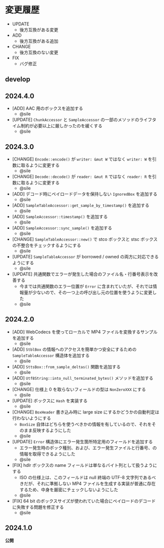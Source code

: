 # 変更履歴

- UPDATE
  - 後方互換がある変更
- ADD
  - 後方互換がある追加
- CHANGE
  - 後方互換のない変更
- FIX
  - バグ修正

## develop

## 2024.4.0

- [ADD] AAC 用のボックスを追加する
  - @sile
- [UPDATE] `ChunkAccessor` と `SampleAccessor` の一部のメソッドのライフタイム制約が必要以上に厳しかったのを緩くする
  - @sile

## 2024.3.0

- [CHANGE] `Encode::encode()` が `writer: &mut W` ではなく `writer: W` を引数に取るように変更する
   - @sile
- [CHANGE] `Decode::decode()` が `reader: &mut R` ではなく `reader: R` を引数に取るように変更する
   - @sile
- [ADD] デコード時にペイロードデータを保持しない `IgnoredBox` を追加する
   - @sile
- [ADD] `SampleTableAccessor::get_sample_by_timestamp()` を追加する
   - @sile
- [ADD] `SampleAccessor::timestamp()` を追加する
   - @sile
- [ADD] `SampleAccessor::sync_sample()` を追加する
  - @sile
- [CHANGE] `SampleTableAccessor::new()` で stco ボックスと stsc ボックスの不整合をチェックするようにする
  - @sile
- [UPDATE] `SampleTableAccessor` が borrowed / owned の両方に対応できるようにする
  - @sile
- [UPDATE] 共通関数でエラーが発生した場合のファイル名・行番号表示を改善する
  - 今までは共通関数のエラー位置が `Error` に含まれていたが、それでは情報量が少ないので、その一つ上の呼び出し元の位置を使うように変更した
  - @sile

## 2024.2.0

- [ADD] WebCodecs を使ってローカルで MP4 ファイルを変換するサンプルを追加する
  - @sile
- [ADD] `StblBox` の情報へのアクセスを簡単かつ安全にするための `SampleTableAccessor` 構造体を追加する
  - @sile
- [ADD] `SttsBox::from_sample_deltas()` 関数を追加する
  - @sile
- [ADD] `Utf8String::into_null_terminated_bytes()` メソッドを追加する
  - @sile
- [CHANGE] 仕様上 0 を取らないフィールドの型は `NonZeroXXX` にする
  -  @sile
- [UPDATE] ボックスに `Hash` を実装する
  - @sile
- [CHANGE] `BoxHeader` 書き込み時に large size にするかどうかの自動判定は行わないようにする
  - `BoxSize` 自体はどちらを使うべきかの情報を有しているので、それをそのまま反映するようにした
  - @sile
- [UPDATE] `Error` 構造体にエラー発生箇所特定用のフィールドを追加する
  - エラー発生時のボック種別、および、エラー発生ファイルと行番号、の情報を取得できるようにした
  - @sile
- [FIX] hdlr ボックスの name フィールドは単なるバイト列として扱うようにする
  - ISO の仕様上は、このフィールドは null 終端の UTF-8 文字列であるべきだが、それに準拠しない MP4 ファイルを生成する実装が普通に存在するため、中身を厳密にチェックしないようにした
  - @sile
- [FIX] 64 bit のボックスサイズが使われていた場合にペイロードのデコードに失敗する問題を修正する
  - @sile

## 2024.1.0

**公開**
